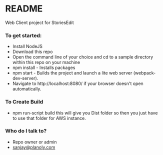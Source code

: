# README #

Web Client project for StoriesEdit


### To get started: ###
* Install NodeJS
* Download this repo
* Open the command line of your choice and cd to a sample directory within this repo on your machine
* npm install - Installs packages
* npm start - Builds the project and launch a lite web server (webpack-dev-server).
* Navigate to http://localhost:8080/ if your browser doesn't open automatically.


### To Create Build ###
* npm run-script build
    this will give you Dist folder so then you just have to use that folder for AWS instance.

### Who do I talk to? ###
* Repo owner or admin
* sanjay@planoly.com